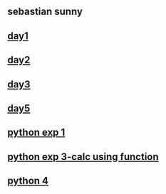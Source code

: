## sebastian sunny
## [day1](https://github.com/sebastiansunny/internship/blob/main/day1/day1.md)
## [day2](https://github.com/sebastiansunny/internship/blob/main/day2.md)
## [day3](https://github.com/sebastiansunny/internship/blob/main/day3.md)
## [day5](https://github.com/sebastiansunny/internship/blob/main/day5.md)
## [python exp 1](https://github.com/sebastiansunny/internship/blob/main/day6.py)
## [python exp 3-calc using function](https://github.com/sebastiansunny/internship/blob/main/pythonexp3.py)
## [python 4](https://github.com/sebastiansunny/internship/blob/main/python4.py)

